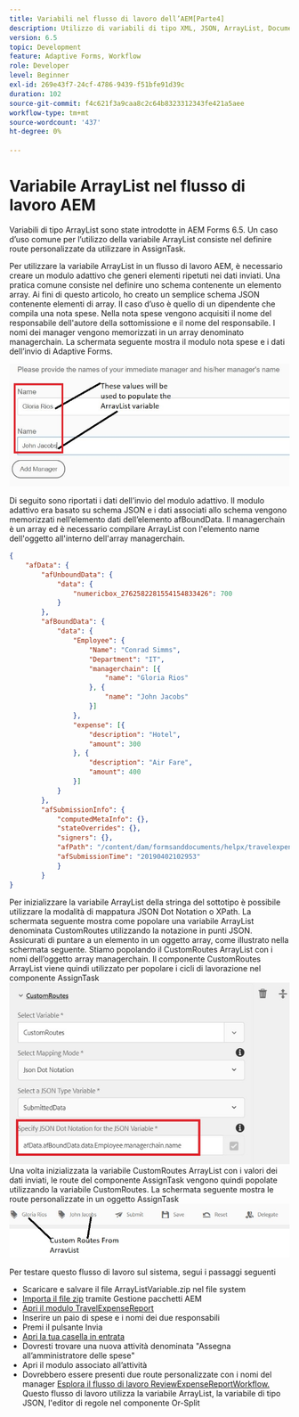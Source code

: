```yaml
---
title: Variabili nel flusso di lavoro dell’AEM[Parte4]
description: Utilizzo di variabili di tipo XML, JSON, ArrayList, Document in un flusso di lavoro AEM
version: 6.5
topic: Development
feature: Adaptive Forms, Workflow
role: Developer
level: Beginner
exl-id: 269e43f7-24cf-4786-9439-f51bfe91d39c
duration: 102
source-git-commit: f4c621f3a9caa8c2c64b8323312343fe421a5aee
workflow-type: tm+mt
source-wordcount: '437'
ht-degree: 0%

---
```


# Variabile ArrayList nel flusso di lavoro AEM

Variabili di tipo ArrayList sono state introdotte in AEM Forms 6.5. Un caso d’uso comune per l’utilizzo della variabile ArrayList consiste nel definire route personalizzate da utilizzare in AssignTask.

Per utilizzare la variabile ArrayList in un flusso di lavoro AEM, è necessario creare un modulo adattivo che generi elementi ripetuti nei dati inviati. Una pratica comune consiste nel definire uno schema contenente un elemento array. Ai fini di questo articolo, ho creato un semplice schema JSON contenente elementi di array. Il caso d’uso è quello di un dipendente che compila una nota spese. Nella nota spese vengono acquisiti il nome del responsabile dell&#39;autore della sottomissione e il nome del responsabile. I nomi dei manager vengono memorizzati in un array denominato managerchain. La schermata seguente mostra il modulo nota spese e i dati dell’invio di Adaptive Forms.

![expensereport](assets/expensereport.jpg)

Di seguito sono riportati i dati dell’invio del modulo adattivo. Il modulo adattivo era basato su schema JSON e i dati associati allo schema vengono memorizzati nell’elemento dati dell’elemento afBoundData. Il managerchain è un array ed è necessario compilare ArrayList con l&#39;elemento name dell&#39;oggetto all&#39;interno dell&#39;array managerchain.

```json
{
    "afData": {
        "afUnboundData": {
            "data": {
                "numericbox_2762582281554154833426": 700
            }
        },
        "afBoundData": {
            "data": {
                "Employee": {
                    "Name": "Conrad Simms",
                    "Department": "IT",
                    "managerchain": [{
                        "name": "Gloria Rios"
                    }, {
                        "name": "John Jacobs"
                    }]
                },
                "expense": [{
                    "description": "Hotel",
                    "amount": 300
                }, {
                    "description": "Air Fare",
                    "amount": 400
                }]
            }
        },
        "afSubmissionInfo": {
            "computedMetaInfo": {},
            "stateOverrides": {},
            "signers": {},
            "afPath": "/content/dam/formsanddocuments/helpx/travelexpensereport",
            "afSubmissionTime": "20190402102953"
            }
        }
}
```

Per inizializzare la variabile ArrayList della stringa del sottotipo è possibile utilizzare la modalità di mappatura JSON Dot Notation o XPath. La schermata seguente mostra come popolare una variabile ArrayList denominata CustomRoutes utilizzando la notazione in punti JSON. Assicurati di puntare a un elemento in un oggetto array, come illustrato nella schermata seguente. Stiamo popolando il CustomRoutes ArrayList con i nomi dell’oggetto array managerchain.
Il componente CustomRoutes ArrayList viene quindi utilizzato per popolare i cicli di lavorazione nel componente AssignTask
![indirizzamenti personalizzati](assets/arraylist.jpg)
Una volta inizializzata la variabile CustomRoutes ArrayList con i valori dei dati inviati, le route del componente AssignTask vengono quindi popolate utilizzando la variabile CustomRoutes. La schermata seguente mostra le route personalizzate in un oggetto AssignTask
![asingtask](assets/customactions.jpg)

Per testare questo flusso di lavoro sul sistema, segui i passaggi seguenti

* Scaricare e salvare il file ArrayListVariable.zip nel file system
* [Importa il file zip](assets/arraylistvariable.zip) tramite Gestione pacchetti AEM
* [Apri il modulo TravelExpenseReport](http://localhost:4502/content/dam/formsanddocuments/helpx/travelexpensereport/jcr:content?wcmmode=disabled)
* Inserire un paio di spese e i nomi dei due responsabili
* Premi il pulsante Invia
* [Apri la tua casella in entrata](http://localhost:4502/aem/inbox)
* Dovresti trovare una nuova attività denominata &quot;Assegna all’amministratore delle spese&quot;
* Apri il modulo associato all’attività
* Dovrebbero essere presenti due route personalizzate con i nomi del manager
  [Esplora il flusso di lavoro ReviewExpenseReportWorkflow.](http://localhost:4502/editor.html/conf/global/settings/workflow/models/ReviewExpenseReport.html) Questo flusso di lavoro utilizza la variabile ArrayList, la variabile di tipo JSON, l&#39;editor di regole nel componente Or-Split

